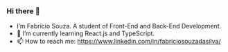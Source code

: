 ### Hi there 👋

<!--
**fabriciosouzza/fabriciosouzza** is a ✨ _special_ ✨ repository because its `README.md` (this file) appears on your GitHub profile.

Here are some ideas to get you started:

- 🔭 I’m currently working on ...
- 🌱 I’m currently learning ...
- 👯 I’m looking to collaborate on ...
- 🤔 I’m looking for help with ...
- 💬 Ask me about ...
- 📫 How to reach me: ...
- 😄 Pronouns: ...
- ⚡ Fun fact: ...
-->
- I’m Fabrício Souza. A student of Front-End and Back-End Development.
- 🌱 I’m currently learning React.js and TypeScript. 
- 📫 How to reach me: https://www.linkedin.com/in/fabriciosouzadasilva/
